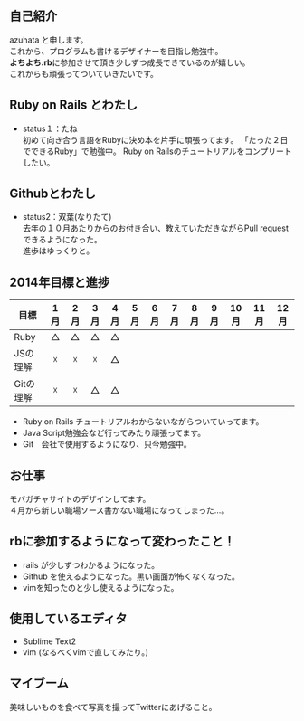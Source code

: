 ## 自己紹介

azuhata と申します。  
これから、プログラムも書けるデザイナーを目指し勉強中。  
**よちよち.rb**に参加させて頂き少しずつ成長できているのが嬉しい。   
これからも頑張ってついていきたいです。  

## Ruby on Rails とわたし

- status１：たね   
初めて向き合う言語をRubyに決め本を片手に頑張ってます。 
「たった２日でできるRuby」で勉強中。 
Ruby on Railsのチュートリアルをコンプリートしたい。  

## Githubとわたし

- status2：双葉(なりたて)    
去年の１０月あたりからのお付き合い、教えていただきながらPull request できるようになった。    
進歩はゆっくりと。  

## 2014年目標と進捗

| 目標 | 1月 | 2月 | 3月 | 4月 | 5月 | 6月 | 7月 | 8月 | 9月 | 10月 | 11月 | 12月 |
| ---- |:---:|:---:|:---:|:---:|:---:|:---:|:---:|:---:|:---:|:---:|:---:|:---:|
|Ruby|△|△|△|△|||||||||
|JSの理解|☓|☓|☓|△|||||||||
|Gitの理解|☓|☓|△|△|||||||||  

- Ruby on Rails チュートリアルわからないながらついていってます。  
- Java Script勉強会など行ってみたり頑張ってます。  
- Git　会社で使用するようになり、只今勉強中。      

## お仕事

モバガチャサイトのデザインしてます。   
４月から新しい職場ソース書かない職場になってしまった…。 

## rbに参加するようになって変わったこと！

- rails が少しずつわかるようになった。  
- Github を使えるようになった。黒い画面が怖くなくなった。    
- vimを知ったのと少し使えるようになった。  

## 使用しているエディタ

- Sublime Text2  
- vim (なるべくvimで直してみたり。)  

## マイブーム

美味しいものを食べて写真を撮ってTwitterにあげること。  

